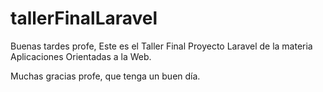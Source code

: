 # tallerFinalLaravel
Buenas tardes profe, Este es el Taller Final Proyecto Laravel de la materia Aplicaciones Orientadas a la Web.

Muchas gracias profe, que tenga un buen día.

